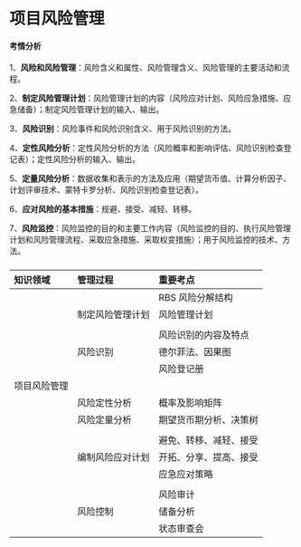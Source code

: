 # 项目风险管理

#### 考情分析

1、**风险和风险管理**：风险含义和属性、风险管理含义、风险管理的主要活动和流程。

2、**制定风险管理计划**：风险管理计划的内容（风险应对计划、风险应急措施、应急储备）；制定风险管理计划的输入、输出。

3、**风险识别**：风险事件和风险识别含义、用于风险识别的方法。

4、**定性风险分析**：定性风险分析的方法（风险概率和影响评估、风险识别检查登记表）；定性风险分析的输入、输出。

5、**定量风险分析**：数据收集和表示的方法及应用（期望货币值、计算分析因子、计划评审技术、蒙特卡罗分析、风险识别检查登记表）。

6、**应对风险的基本措施**：规避、接受、减轻、转移。

7、**风险监控**：风险监控的目的和主要工作内容（风险监控的目的、执行风险管理计划和风险管理流程、采取应急措施、采取权变措施）；用于风险监控的技术、方法。

##### 

| **知识领域** | **管理过程** | **重要考点** |
| :--- | :--- | :--- |
|  |  | RBS 风险分解结构 |
|  | 制定风险管理计划 | 风险管理计划 |
|  |  |  |
|  |  | 风险识别的内容及特点 |
|  | 风险识别 | 德尔菲法、因果图 |
|  |  | 风险登记册 |
| 项目风险管理 |  |  |
|  | 风险定性分析 | 概率及影响矩阵 |
|  | 风险定量分析 | 期望货币期分析、决策树 |
|  |  |  |
|  |  | 避免、转移、减轻、接受 |
|  | 编制风险应对计划 | 开拓、分享、提高、接受 |
|  |  | 应急应对策略 |
|  |  |  |
|  |  | 风险审计 |
|  | 风险控制 | 储备分析 |
|  |  | 状态审查会 |



